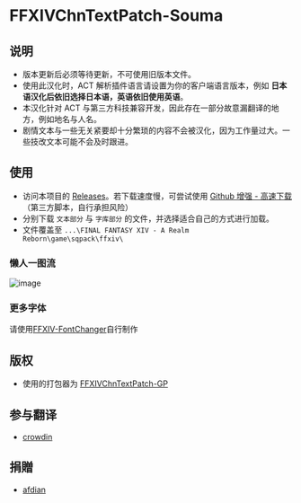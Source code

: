 # FFXIVChnTextPatch-Souma

## 说明

- 版本更新后必须等待更新，不可使用旧版本文件。
- 使用此汉化时，ACT 解析插件语言请设置为你的客户端语言版本，例如 **日本语汉化后依旧选择日本语，英语依旧使用英语**。
- 本汉化针对 ACT 与第三方科技兼容开发，因此存在一部分故意漏翻译的地方，例如地名与人名。
- 剧情文本与一些无关紧要却十分繁琐的内容不会被汉化，因为工作量过大。一些技改文本可能不会及时跟进。

## 使用

- 访问本项目的 [Releases](https://github.com/Souma-Sumire/FFXIVChnTextPatch-Souma/releases/)。若下载速度慢，可尝试使用 [Github 增强 - 高速下载](https://greasyfork.org/zh-CN/scripts/412245-github-%E5%A2%9E%E5%BC%BA-%E9%AB%98%E9%80%9F%E4%B8%8B%E8%BD%BD)（第三方脚本，自行承担风险）
- 分别下载 `文本部分` 与 `字库部分` 的文件，并选择适合自己的方式进行加载。
- 文件覆盖至 `...\FINAL FANTASY XIV - A Realm Reborn\game\sqpack\ffxiv\`

### 懒人一图流
![image](https://user-images.githubusercontent.com/33572696/228306974-4a15439f-ed36-48be-a01c-bb35fb3b6758.png)


### 更多字体
请使用[FFXIV-FontChanger](https://github.com/Soreepeong/FFXIV-FontChanger)自行制作

## 版权

- 使用的打包器为 [FFXIVChnTextPatch-GP](https://github.com/GpointChen/FFXIVChnTextPatch-GP)

## 参与翻译

- [crowdin](https://zh.crowdin.com/project/ffxiv-localization/zh-CN)

## 捐贈

- [afdian](https://afdian.net/a/Souma)
